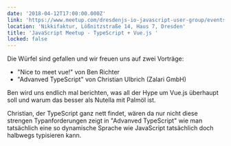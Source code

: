 ```yaml
---
date: '2018-04-12T17:00:00.000Z'
link: 'https://www.meetup.com/dresdenjs-io-javascript-user-group/events/242600610'
location: 'Nikkifaktur, Lößnitzstraße 14, Haus 7, Dresden'
title: 'JavaScript Meetup - TypeScript + Vue.js '
locked: false
---
```

Die Würfel sind gefallen und wir freuen uns auf zwei Vorträge:
* "Nice to meet vue!" von Ben Richter
* "Advanved TypeScript" von Christian Ulbrich (Zalari GmbH)

Ben wird uns endlich mal berichten, was all der Hype um Vue.js überhaupt soll und warum das besser als Nutella mit Palmöl ist.

Christian, der TypeScript ganz nett findet, wären da nur nicht diese strengen Typanforderungen zeigt in "Advanved TypeScript" wie man tatsächlich eine so dynamische Sprache wie JavaScript tatsächlich doch halbwegs typisieren kann.
